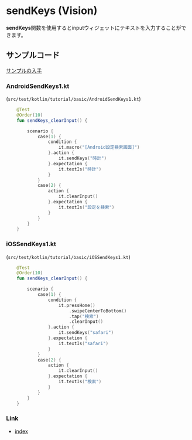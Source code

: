 # sendKeys (Vision)

**sendKeys**関数を使用するとinputウィジェットにテキストを入力することができます。

## サンプルコード

[サンプルの入手](../../../getting_samples_ja.md)

### AndroidSendKeys1.kt

(`src/test/kotlin/tutorial/basic/AndroidSendKeys1.kt`)

```kotlin
    @Test
    @Order(10)
    fun sendKeys_clearInput() {

        scenario {
            case(1) {
                condition {
                    it.macro("[Android設定検索画面]")
                }.action {
                    it.sendKeys("時計")
                }.expectation {
                    it.textIs("時計")
                }
            }
            case(2) {
                action {
                    it.clearInput()
                }.expectation {
                    it.textIs("設定を検索")
                }
            }
        }
    }
```

### iOSSendKeys1.kt

(`src/test/kotlin/tutorial/basic/iOSSendKeys1.kt`)

```kotlin
    @Test
    @Order(10)
    fun sendKeys_clearInput() {

        scenario {
            case(1) {
                condition {
                    it.pressHome()
                        .swipeCenterToBottom()
                        .tap("検索")
                        .clearInput()
                }.action {
                    it.sendKeys("safari")
                }.expectation {
                    it.textIs("safari")
                }
            }
            case(2) {
                action {
                    it.clearInput()
                }.expectation {
                    it.textIs("検索")
                }
            }
        }
    }
```

### Link

- [index](../../../../index_ja.md)

